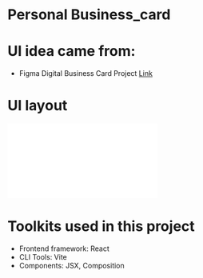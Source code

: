 # Personal Business_card

# UI idea came from:
* Figma Digital Business Card Project [Link](https://www.figma.com/file/4ctPLUvIn5b5Ep6YPOZWWd/Digital-Business-Card?node-id=0%3A1&t=hj0Bl7NLdBZ1xAvD-0)

# UI layout
![plot](src/images/business_card_min_con.pdf)

# Toolkits used in this project
- Frontend framework: React
- CLI Tools: Vite
- Components: JSX, Composition




